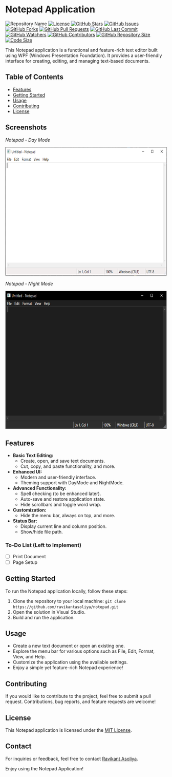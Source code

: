 # Notepad Application

![Repository Name](https://img.shields.io/badge/Repository-Notepad-blue)
[![License](https://img.shields.io/badge/License-MIT-blue.svg)](LICENSE)
[![GitHub Stars](https://img.shields.io/github/stars/RavikantAsoliya/Notepad)](https://github.com/RavikantAsoliya/Notepad/stargazers)
[![GitHub Issues](https://img.shields.io/github/issues/RavikantAsoliya/Notepad)](https://github.com/RavikantAsoliya/Notepad/issues)
[![GitHub Forks](https://img.shields.io/github/forks/RavikantAsoliya/Notepad)](https://github.com/RavikantAsoliya/Notepad/network/members)
[![GitHub Pull Requests](https://img.shields.io/github/issues-pr/RavikantAsoliya/Notepad)](https://github.com/RavikantAsoliya/Notepad/pulls)
[![GitHub Last Commit](https://img.shields.io/github/last-commit/RavikantAsoliya/Notepad)](https://github.com/RavikantAsoliya/Notepad/commits/main)
[![GitHub Watchers](https://img.shields.io/github/watchers/RavikantAsoliya/Notepad)](https://github.com/RavikantAsoliya/Notepad/watchers)
[![GitHub Contributors](https://img.shields.io/github/contributors/RavikantAsoliya/Notepad)](https://github.com/RavikantAsoliya/Notepad/graphs/contributors)
[![GitHub Repository Size](https://img.shields.io/github/repo-size/RavikantAsoliya/Notepad)](https://github.com/RavikantAsoliya/Notepad)
[![Code Size](https://img.shields.io/github/languages/code-size/RavikantAsoliya/Notepad)](https://github.com/RavikantAsoliya/Notepad)

This Notepad application is a functional and feature-rich text editor built using WPF (Windows Presentation Foundation). It provides a user-friendly interface for creating, editing, and managing text-based documents.

## Table of Contents

- [Features](#features)
- [Getting Started](#getting-started)
- [Usage](#usage)
- [Contributing](#contributing)
- [License](#license)

## Screenshots

*Notepad - Day Mode*

<img src="https://raw.githubusercontent.com/RavikantAsoliya/Notepad/main/Screenshots/Notepad%20-%20Day%20Mode.png" alt="Notepad - Day Mode" height=400>

*Notepad - Night Mode*

<img src="https://raw.githubusercontent.com/RavikantAsoliya/Notepad/main/Screenshots/Notepad%20-%20Night%20Mode.png" alt="Notepad - Dark Mode" height=430>


## Features

- **Basic Text Editing:**
  - Create, open, and save text documents.
  - Cut, copy, and paste functionality, and more.
- **Enhanced UI:**
  - Modern and user-friendly interface.
  - Theming support with DayMode and NightMode.
- **Advanced Functionality:**
  - Spell checking (to be enhanced later).
  - Auto-save and restore application state.
  - Hide scrollbars and toggle word wrap.
- **Customization:**
  - Hide the menu bar, always on top, and more.
- **Status Bar:**
  - Display current line and column position.
  - Show/hide file path.

### To-Do List (Left to Implement)

- [ ] Print Document
- [ ] Page Setup

## Getting Started

To run the Notepad application locally, follow these steps:

1. Clone the repository to your local machine: `git clone https://github.com/ravikantasoliya/notepad.git`
2. Open the solution in Visual Studio.
3. Build and run the application.

## Usage

- Create a new text document or open an existing one.
- Explore the menu bar for various options such as File, Edit, Format, View, and Help.
- Customize the application using the available settings.
- Enjoy a simple yet feature-rich Notepad experience!

## Contributing

If you would like to contribute to the project, feel free to submit a pull request. Contributions, bug reports, and feature requests are welcome!

## License

This Notepad application is licensed under the [MIT License](LICENSE).

## Contact

For inquiries or feedback, feel free to contact [Ravikant Asoliya](mailto:ravikant.asoliya@gmail.com).

Enjoy using the Notepad Application!
